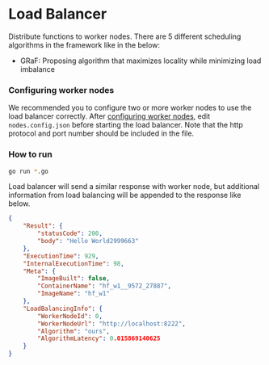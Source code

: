 # Load Balancer

Distribute functions to worker nodes. There are 5 different scheduling algorithms in the framework like in the below:

- GRaF: Proposing algorithm that maximizes locality while minimizing load imbalance

### Configuring worker nodes

We recommended you to configure two or more worker nodes to use the load balancer correctly.
After [configuring worker nodes](../worker_front), edit `nodes.config.json` before starting the load balancer.
Note that the http protocol and port number should be included in the file.

### How to run

```bash
go run *.go
```

Load balancer will send a similar response with worker node, but additional information from load balancing will be appended to the response like below.

```json
{
	"Result": {
		"statusCode": 200,
		"body": "Hello World2999663"
	},
	"ExecutionTime": 929,
	"InternalExecutionTime": 98,
	"Meta": {
		"ImageBuilt": false,
		"ContainerName": "hf_w1__9572_27887",
		"ImageName": "hf_w1"
	},
	"LoadBalancingInfo": {
		"WorkerNodeId": 0,
		"WorkerNodeUrl": "http://localhost:8222",
		"Algorithm": "ours",
		"AlgorithmLatency": 0.015869140625
	}
}
```